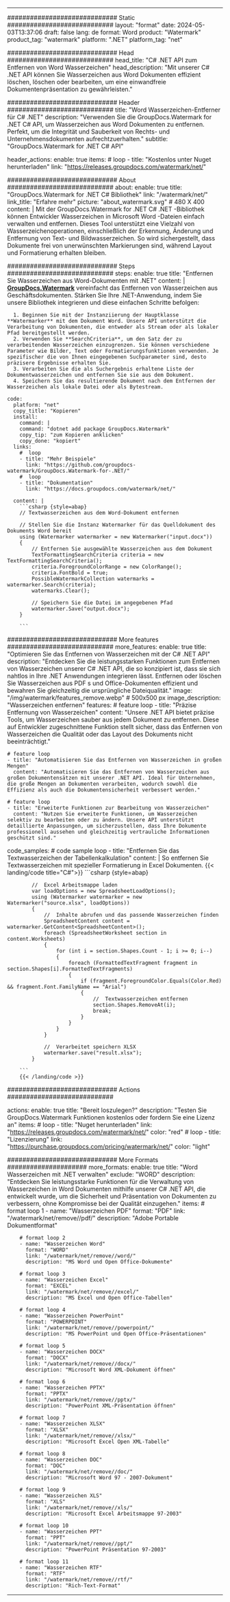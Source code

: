 
---
############################# Static ############################
layout: "format"
date:  2024-05-03T13:37:06
draft: false
lang: de
format: Word
product: "Watermark"
product_tag: "watermark"
platform: ".NET"
platform_tag: "net"

############################# Head ############################
head_title: "C# .NET API zum Entfernen von Word Wasserzeichen"
head_description: "Mit unserer C# .NET API können Sie Wasserzeichen aus Word Dokumenten effizient löschen, löschen oder bearbeiten, um eine einwandfreie Dokumentenpräsentation zu gewährleisten."

############################# Header ############################
title: "Word Wasserzeichen-Entferner für C# .NET" 
description: "Verwenden Sie die GroupDocs.Watermark for .NET C# API, um Wasserzeichen aus Word Dokumenten zu entfernen. Perfekt, um die Integrität und Sauberkeit von Rechts- und Unternehmensdokumenten aufrechtzuerhalten."
subtitle: "GroupDocs.Watermark for .NET C# API" 

header_actions:
  enable: true
  items:
    #  loop
    - title: "Kostenlos unter Nuget herunterladen"
      link: "https://releases.groupdocs.com/watermark/net/"
      
############################# About ############################
about:
    enable: true
    title: "GroupDocs.Watermark for .NET C# Bibliothek"
    link: "/watermark/net/"
    link_title: "Erfahre mehr"
    picture: "about_watermark.svg" # 480 X 400
    content: |
       Mit der GroupDocs.Watermark for .NET C# .NET -Bibliothek können Entwickler Wasserzeichen in Microsoft Word -Dateien einfach verwalten und entfernen. Dieses Tool unterstützt eine Vielzahl von Wasserzeichenoperationen, einschließlich der Erkennung, Änderung und Entfernung von Text- und Bildwasserzeichen. So wird sichergestellt, dass Dokumente frei von unerwünschten Markierungen sind, während Layout und Formatierung erhalten bleiben.

############################# Steps ############################
steps:
    enable: true
    title: "Entfernen Sie Wasserzeichen aus Word-Dokumenten mit .NET"
    content: |
      **[GroupDocs.Watermark](https://products.groupdocs.com/watermark/net/)** vereinfacht das Entfernen von Wasserzeichen aus Geschäftsdokumenten. Stärken Sie Ihre .NET-Anwendung, indem Sie unsere Bibliothek integrieren und diese einfachen Schritte befolgen:
      
      1. Beginnen Sie mit der Instanziierung der Hauptklasse **Watermarker** mit dem Dokument Word. Unsere API unterstützt die Verarbeitung von Dokumenten, die entweder als Stream oder als lokaler Pfad bereitgestellt werden.
      2. Verwenden Sie **SearchCriteria**, um den Satz der zu verarbeitenden Wasserzeichen einzugrenzen. Sie können verschiedene Parameter wie Bilder, Text oder Formatierungsfunktionen verwenden. Je spezifischer die von Ihnen eingegebenen Suchparameter sind, desto präzisere Ergebnisse erhalten Sie.
      3. Verarbeiten Sie die als Suchergebnis erhaltene Liste der Dokumentwasserzeichen und entfernen Sie sie aus dem Dokument.
      4. Speichern Sie das resultierende Dokument nach dem Entfernen der Wasserzeichen als lokale Datei oder als Bytestream.
   
    code:
      platform: "net"
      copy_title: "Kopieren"
      install:
        command: |
        command: "dotnet add package GroupDocs.Watermark"
        copy_tip: "zum Kopieren anklicken"
        copy_done: "kopiert"
      links:
        #  loop
        - title: "Mehr Beispiele"
          link: "https://github.com/groupdocs-watermark/GroupDocs.Watermark-for-.NET/"
        #  loop
        - title: "Dokumentation"
          link: "https://docs.groupdocs.com/watermark/net/"
          
      content: |
        ```csharp {style=abap}
        // Textwasserzeichen aus dem Word-Dokument entfernen

        // Stellen Sie die Instanz Watermarker für das Quelldokument des Dokuments Word bereit
        using (Watermarker watermarker = new Watermarker("input.docx"))
        {
            // Entfernen Sie ausgewählte Wasserzeichen aus dem Dokument
            TextFormattingSearchCriteria criteria = new TextFormattingSearchCriteria();
            criteria.ForegroundColorRange = new ColorRange();
            criteria.FontBold = true;
            PossibleWatermarkCollection watermarks = watermarker.Search(criteria);
            watermarks.Clear();

            // Speichern Sie die Datei im angegebenen Pfad
            watermarker.Save("output.docx");
        }
        
        ```            

############################# More features ############################
more_features:
  enable: true
  title: "Optimieren Sie das Entfernen von Wasserzeichen mit der C# .NET API"
  description: "Entdecken Sie die leistungsstarken Funktionen zum Entfernen von Wasserzeichen unserer C# .NET API, die so konzipiert ist, dass sie sich nahtlos in Ihre .NET Anwendungen integrieren lässt. Entfernen oder löschen Sie Wasserzeichen aus PDF s und Office-Dokumenten effizient und bewahren Sie gleichzeitig die ursprüngliche Dateiqualität."
  image: "/img/watermark/features_remove.webp" # 500x500 px
  image_description: "Wasserzeichen entfernen"
  features:
    # feature loop
    - title: "Präzise Entfernung von Wasserzeichen"
      content: "Unsere .NET API bietet präzise Tools, um Wasserzeichen sauber aus jedem Dokument zu entfernen. Diese auf Entwickler zugeschnittene Funktion stellt sicher, dass das Entfernen von Wasserzeichen die Qualität oder das Layout des Dokuments nicht beeinträchtigt."

    # feature loop
    - title: "Automatisieren Sie das Entfernen von Wasserzeichen in großen Mengen"
      content: "Automatisieren Sie das Entfernen von Wasserzeichen aus großen Dokumentensätzen mit unserer .NET API. Ideal für Unternehmen, die große Mengen an Dokumenten verarbeiten, wodurch sowohl die Effizienz als auch die Dokumentensicherheit verbessert werden."

    # feature loop
    - title: "Erweiterte Funktionen zur Bearbeitung von Wasserzeichen"
      content: "Nutzen Sie erweiterte Funktionen, um Wasserzeichen selektiv zu bearbeiten oder zu ändern. Unsere API unterstützt detaillierte Anpassungen, um sicherzustellen, dass Ihre Dokumente professionell aussehen und gleichzeitig vertrauliche Informationen geschützt sind."
      
  code_samples:
    # code sample loop
    - title: "Entfernen Sie das Textwasserzeichen der Tabellenkalkulation"
      content: |
        So entfernen Sie Textwasserzeichen mit spezieller Formatierung in Excel Dokumenten.
        {{< landing/code title="C#">}}
        ```csharp {style=abap}
        
            //  Excel Arbeitsmappe laden
            var loadOptions = new SpreadsheetLoadOptions();
            using (Watermarker watermarker = new Watermarker("source.xlsx", loadOptions))
            {
                //  Inhalte abrufen und das passende Wasserzeichen finden
                SpreadsheetContent content = watermarker.GetContent<SpreadsheetContent>();
                foreach (SpreadsheetWorksheet section in content.Worksheets)
                {
                    for (int i = section.Shapes.Count - 1; i >= 0; i--)
                    {
                        foreach (FormattedTextFragment fragment in section.Shapes[i].FormattedTextFragments)
                        {
                            if (fragment.ForegroundColor.Equals(Color.Red) && fragment.Font.FamilyName == "Arial")
                            {
                                //  Textwasserzeichen entfernen
                                section.Shapes.RemoveAt(i);
                                break;
                            }
                        }
                    }
                }

                //  Verarbeitet speichern XLSX
                watermarker.save("result.xlsx");
            }

        ```
        {{< /landing/code >}}


############################# Actions ############################

actions:
  enable: true
  title: "Bereit loszulegen?"
  description: "Testen Sie GroupDocs.Watermark Funktionen kostenlos oder fordern Sie eine Lizenz an"
  items:
    #  loop
    - title: "Nuget herunterladen"
      link: "https://releases.groupdocs.com/watermark/net/"
      color: "red"
        #  loop
    - title: "Lizenzierung"
      link: "https://purchase.groupdocs.com/pricing/watermark/net/"
      color: "light"


############################# More Formats #####################
more_formats:
    enable: true
    title: "Word Wasserzeichen mit .NET verwalten"
    exclude: "WORD"
    description: "Entdecken Sie leistungsstarke Funktionen für die Verwaltung von Wasserzeichen in Word Dokumenten mithilfe unserer C# .NET API, die entwickelt wurde, um die Sicherheit und Präsentation von Dokumenten zu verbessern, ohne Kompromisse bei der Qualität einzugehen."
    items: 
        # format loop 1
        - name: "Wasserzeichen PDF"
          format: "PDF"
          link: "/watermark/net/remove//pdf/"
          description: "Adobe Portable Dokumentformat"

        # format loop 2
        - name: "Wasserzeichen Word"
          format: "WORD"
          link: "/watermark/net/remove//word/"
          description: "MS Word und Open Office-Dokumente"
          
        # format loop 3
        - name: "Wasserzeichen Excel"
          format: "EXCEL"
          link: "/watermark/net/remove//excel/"
          description: "MS Excel und Open Office-Tabellen"

        # format loop 4
        - name: "Wasserzeichen PowerPoint"
          format: "POWERPOINT"
          link: "/watermark/net/remove//powerpoint/"
          description: "MS PowerPoint und Open Office-Präsentationen"

        # format loop 5
        - name: "Wasserzeichen DOCX"
          format: "DOCX"
          link: "/watermark/net/remove//docx/"
          description: "Microsoft Word XML-Dokument öffnen"
          
        # format loop 6
        - name: "Wasserzeichen PPTX"
          format: "PPTX"
          link: "/watermark/net/remove//pptx/"
          description: "PowerPoint XML-Präsentation öffnen"
          
        # format loop 7
        - name: "Wasserzeichen XLSX"
          format: "XLSX"
          link: "/watermark/net/remove//xlsx/"
          description: "Microsoft Excel Open XML-Tabelle"

        # format loop 8
        - name: "Wasserzeichen DOC"
          format: "DOC"
          link: "/watermark/net/remove//doc/"
          description: "Microsoft Word 97 - 2007-Dokument"

        # format loop 9
        - name: "Wasserzeichen XLS"
          format: "XLS"
          link: "/watermark/net/remove//xls/"
          description: "Microsoft Excel Arbeitsmappe 97-2003"

        # format loop 10
        - name: "Wasserzeichen PPT"
          format: "PPT"
          link: "/watermark/net/remove//ppt/"
          description: "PowerPoint Präsentation 97-2003"

        # format loop 11
        - name: "Wasserzeichen RTF"
          format: "RTF"
          link: "/watermark/net/remove//rtf/"
          description: "Rich-Text-Format"

---